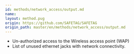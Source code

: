 ```yaml
---
id: methods/network_access/output.md
name: 
layout: method.pug
origin: https://github.com/SAFETAG/SAFETAG
origin_path: master/en/methods/network_access/output.md
---
```


  * Un-authorized access to the Wireless access point (WAP)
  * List of unused ethernet jacks with network connectivity.


